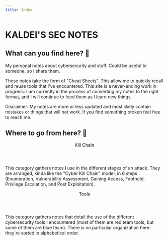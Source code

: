 ```yaml
---
title: Index
---
```


<h1 class="text-center">KALDEI'S SEC NOTES</h1>


## What can you find here? 🔮
My personal notes about cybersecurity and stuff. Could be useful to someone, so I share them. 

These notes take the form of "Cheat Sheets". This allow me to quickly recall and reuse tools that I've encountered. 
This site is a never-ending work in progress: I am currently in the process of converting my notes to the right format, and I will continue to feed them as I learn new things.

Disclaimer: My notes are more or less updated and most likely contain mistakes or things that will not work. If you find something broken feel free to reach me.


## Where to go from here? 🧭
<article class="card shadow-1 rounded-3 white post-entry">
  <header class="entry-header">
    <div class="h2">Kill Chain</div>    
  </header>
  <div class="entry-content">
    <p>This category gathers notes I use in the different stages of an attack. They are arranged, kinda like the "Cyber Kill Chain" model, in 6 steps (Enumeration, Vulnerability Assessment, Gaining Access, Foothold, Privilege Escalation, and Post Exploitation).</p>
  </div>
  <a class="entry-link" href="/killchain/"></a>
</article>
<article class="card shadow-1 rounded-3 white post-entry">
  <header class="entry-header">
    <div class="h2">Tools</div>
  </header>
  <div class="entry-content">
    <p>This category gathers notes that detail the use of the different cybersecurity tools I encountered (most of them are red team tools, but some of them are blue team). There is no particular organization here: they're sorted in alphabetical order.</p>
  </div>
  <a class="entry-link" href="/tools/"></a>
</article>
